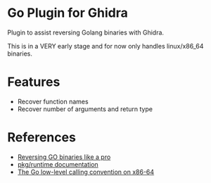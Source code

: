 Go Plugin for Ghidra
=============================

Plugin to assist reversing Golang binaries with Ghidra.

This is in a VERY early stage and for now only handles linux/x86_64 binaries.


# Features

- Recover function names
- Recover number of arguments and return type

# References

- [Reversing GO binaries like a pro](https://rednaga.io/2016/09/21/reversing_go_binaries_like_a_pro/)
- [pkg/runtime documentation](https://golang.org/pkg/runtime/)
- [The Go low-level calling convention on x86-64](https://science.raphael.poss.name/go-calling-convention-x86-64.html#strings-and-slices-use-two-and-three-words)
